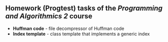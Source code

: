 ## Homework (Progtest) tasks of the _Programming and Algorithmics 2_ course
- **Huffman code** - file decompressor of Huffman code
- **Index template** - class template that implements a generic index
